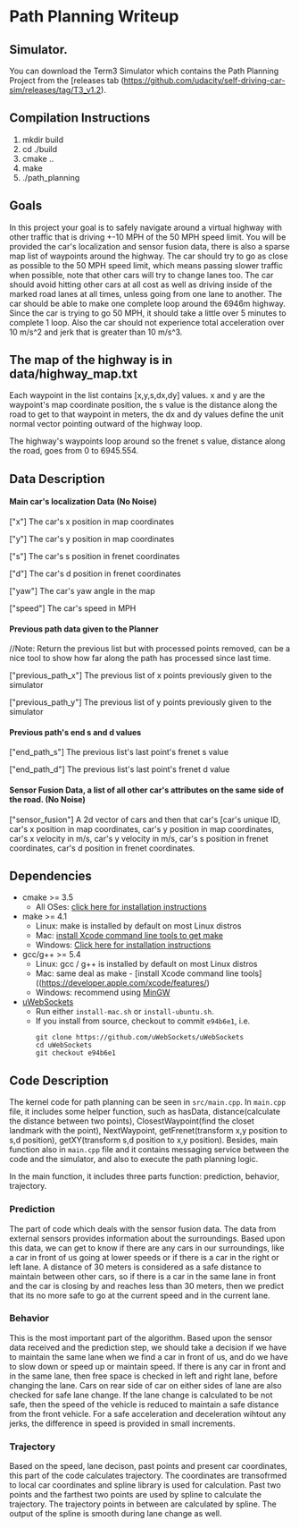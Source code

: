 # Path Planning Writeup

## Simulator.
You can download the Term3 Simulator which contains the Path Planning Project from the [releases tab (https://github.com/udacity/self-driving-car-sim/releases/tag/T3_v1.2).

## Compilation Instructions

1. mkdir build
2. cd ./build
3. cmake ..
4. make
5. ./path_planning

## Goals
In this project your goal is to safely navigate around a virtual highway with other traffic that is driving +-10 MPH of the 50 MPH speed limit. You will be provided the car's localization and sensor fusion data, there is also a sparse map list of waypoints around the highway. The car should try to go as close as possible to the 50 MPH speed limit, which means passing slower traffic when possible, note that other cars will try to change lanes too. The car should avoid hitting other cars at all cost as well as driving inside of the marked road lanes at all times, unless going from one lane to another. The car should be able to make one complete loop around the 6946m highway. Since the car is trying to go 50 MPH, it should take a little over 5 minutes to complete 1 loop. Also the car should not experience total acceleration over 10 m/s^2 and jerk that is greater than 10 m/s^3.

## The map of the highway is in data/highway_map.txt
Each waypoint in the list contains  [x,y,s,dx,dy] values. x and y are the waypoint's map coordinate position, the s value is the distance along the road to get to that waypoint in meters, the dx and dy values define the unit normal vector pointing outward of the highway loop.

The highway's waypoints loop around so the frenet s value, distance along the road, goes from 0 to 6945.554.

## Data Description

#### Main car's localization Data (No Noise)

["x"] The car's x position in map coordinates

["y"] The car's y position in map coordinates

["s"] The car's s position in frenet coordinates

["d"] The car's d position in frenet coordinates

["yaw"] The car's yaw angle in the map

["speed"] The car's speed in MPH

#### Previous path data given to the Planner

//Note: Return the previous list but with processed points removed, can be a nice tool to show how far along
the path has processed since last time. 

["previous_path_x"] The previous list of x points previously given to the simulator

["previous_path_y"] The previous list of y points previously given to the simulator

#### Previous path's end s and d values 

["end_path_s"] The previous list's last point's frenet s value

["end_path_d"] The previous list's last point's frenet d value

#### Sensor Fusion Data, a list of all other car's attributes on the same side of the road. (No Noise)

["sensor_fusion"] A 2d vector of cars and then that car's [car's unique ID, car's x position in map coordinates, car's y position in map coordinates, car's x velocity in m/s, car's y velocity in m/s, car's s position in frenet coordinates, car's d position in frenet coordinates. 


## Dependencies

* cmake >= 3.5
  * All OSes: [click here for installation instructions](https://cmake.org/install/)
* make >= 4.1
  * Linux: make is installed by default on most Linux distros
  * Mac: [install Xcode command line tools to get make](https://developer.apple.com/xcode/features/)
  * Windows: [Click here for installation instructions](http://gnuwin32.sourceforge.net/packages/make.htm)
* gcc/g++ >= 5.4
  * Linux: gcc / g++ is installed by default on most Linux distros
  * Mac: same deal as make - [install Xcode command line tools]((https://developer.apple.com/xcode/features/)
  * Windows: recommend using [MinGW](http://www.mingw.org/)
* [uWebSockets](https://github.com/uWebSockets/uWebSockets)
  * Run either `install-mac.sh` or `install-ubuntu.sh`.
  * If you install from source, checkout to commit `e94b6e1`, i.e.
    ```
    git clone https://github.com/uWebSockets/uWebSockets 
    cd uWebSockets
    git checkout e94b6e1
    ```


## Code Description
The kernel code for path planning can be seen in `src/main.cpp`. In `main.cpp` file, it includes some helper function, such as hasData, distance(calculate the distance between two points), ClosestWaypoint(find the closet landmark with the point), NextWaypoint, getFrenet(transform x,y position to s,d position), getXY(transform s,d position to x,y position). Besides, main function also in `main.cpp` file and it contains messaging service between the code and the simulator, and also to execute the path planning logic.

In the main function, it includes three parts function: prediction, behavior, trajectory.

### Prediction

The part of code which deals with the sensor fusion data. The data from external sensors provides information about the surroundings. Based upon this data, we can get to know if there are any cars in our surroundings, like a car in front of us going at lower speeds or if there is a car in the right or left lane. A distance of 30 meters is considered as a safe distance to maintain between other cars, so if there is a car in the same lane in front and the car is closing by and reaches less than 30 meters, then we predict that its no more safe to go at the current speed and in the current lane.

### Behavior

This is the most important part of the algorithm. Based upon the sensor data received and the prediction step, we should take a decision if we have to maintain the same lane when we find a car in front of us, and do we have to slow down or speed up or maintain speed. If there is any car in front and in the same lane, then free space is checked in left and right lane, before changing the lane. Cars on rear side of car on either sides of lane are also checked for safe lane change. If the lane change is calculated to be not safe, then the speed of the vehicle is reduced to maintain a safe distance from the front vehicle. For a safe acceleration and deceleration wihtout any jerks, the difference in speed is provided in small increments.

### Trajectory

Based on the speed, lane decison, past points and present car coordinates, this part of the code calculates trajectory. The coordinates are transofrmed to local car coordinates and spline library is used for calculation. Past two points and the farthest two points are used by spline to calculate the trajectory. The trajectory points in between are calculated by spline. The output of the spline is smooth during lane change as well.
